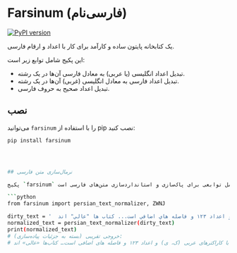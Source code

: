 # Farsinum (فارسی‌نام)

[![PyPI version](https://badge.fury.io/py/farsinum.svg)](https://badge.fury.io/py/farsinum)
<!-- بعد از انتشار در PyPI، لینک بالا فعال می‌شود -->
<!-- می‌توانید بج‌ها و اطلاعات بیشتری اضافه کنید -->

یک کتابخانه پایتون ساده و کارآمد برای کار با اعداد و ارقام فارسی.

این پکیج شامل توابع زیر است:
*   تبدیل اعداد انگلیسی (یا عربی) به معادل فارسی آن‌ها در یک رشته.
*   تبدیل اعداد فارسی به معادل انگلیسی (غربی) آن‌ها در یک رشته.
*   تبدیل اعداد صحیح به حروف فارسی.

## نصب

می‌توانید `farsinum` را با استفاده از pip نصب کنید:

```bash
pip install farsinum




## نرمال‌سازی متن فارسی

پکیج `farsinum` شامل توابعی برای پاک‌سازی و استانداردسازی متن‌های فارسی است.

```python
from farsinum import persian_text_normalizer, ZWNJ

dirty_text = '  اين يك متن نمونه با كاراكترهاي عربي (ك، ي) و اعداد ١٢٣ و فاصله هاي اضافي است... كتاب ها "عالي" اند!  '
normalized_text = persian_text_normalizer(dirty_text)
print(normalized_text)
# خروجی تقریبی (بسته به جزئیات پیاده‌سازی):
# این یک متن نمونه با کاراکترهای عربی (ک، ی) و اعداد ۱۲۳ و فاصله های اضافی است… کتاب‌ها «عالی» اند!
